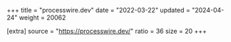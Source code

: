 +++
title = "processwire.dev"
date = "2022-03-22"
updated = "2024-04-24"
weight = 20062

[extra]
source = "https://processwire.dev/"
ratio = 36
size = 20
+++
